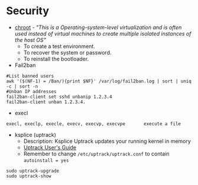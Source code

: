 # Security

- [chroot](https://www.geeksforgeeks.org/chroot-command-in-linux-with-examples/) - _"This is a Operating-system-level virtualization and is often used instead of virtual machines to create multiple isolated instances of the host OS"_
  -  To create a test environment.
  -  To recover the system or password.
  -  To reinstall the bootloader.
- Fail2ban
````
#List banned users
awk '($(NF-1) = /Ban/){print $NF}' /var/log/fail2ban.log | sort | uniq -c | sort -n
#Unban IP addresses
fail2ban-client set sshd unbanip 1.2.3.4
fail2ban-client unban 1.2.3.4.
````
- execl
````
execl, execlp, execle, execv, execvp, execvpe       execute a file
````

- ksplice (uptrack)
  - Description: Ksplice Uptrack updates your running kernel in memory
  - [Uptrack User's Guide](https://ksplice.oracle.com/uptrack/guide)
  - Remember to change `/etc/uptrack/uptrack.conf` to contain `autoinstall = yes`
````
sudo uptrack-upgrade
sudo uptrack-show
````
